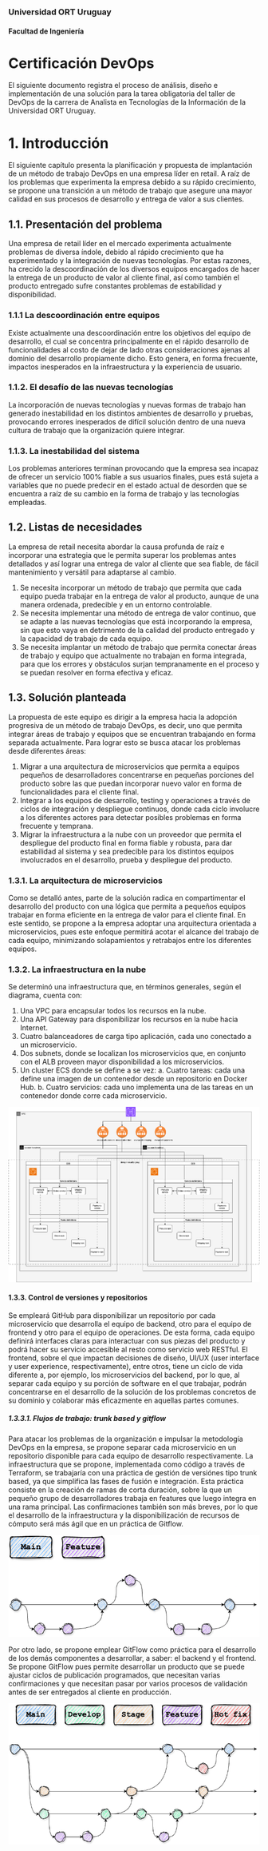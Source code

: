 ### Universidad ORT Uruguay
#### Facultad de Ingeniería



# Certificación DevOps

El siguiente documento registra el proceso de análisis, diseño e implementación de una solución para la tarea obligatoria del taller de DevOps de la carrera de Analista en Tecnologías de la Información de la Universidad ORT Uruguay.

# 1. Introducción

El siguiente capítulo presenta la planificación y propuesta de implantación de un método de trabajo DevOps en una empresa líder en retail. A raíz de los problemas que experimenta la empresa debido a su rápido crecimiento, se propone una transición a un método de trabajo que asegure una mayor calidad en sus procesos de desarrollo y entrega de valor a sus clientes.

## 1.1. Presentación del problema

Una empresa de retail líder en el mercado experimenta actualmente problemas de diversa índole, debido al rápido crecimiento que ha experimentado y la integración de nuevas tecnologías. Por estas razones, ha crecido la descoordinación de los diversos equipos encargados de hacer la entrega de un producto de valor al cliente final, así como también el producto entregado sufre constantes problemas de estabilidad y disponibilidad.

###   1.1.1 La descoordinación entre equipos

Existe actualmente una descoordinación entre los objetivos del equipo de desarrollo, el cual se concentra principalmente en el rápido desarrollo de funcionalidades al costo de dejar de lado otras consideraciones ajenas al dominio del desarrollo propiamente dicho. Esto genera, en forma frecuente, impactos inesperados en la infraestructura y la experiencia de usuario.

###   1.1.2. El desafío de las nuevas tecnologías

La incorporación de nuevas tecnologías y nuevas formas de trabajo han generado inestabilidad en los distintos ambientes de desarrollo y pruebas, provocando errores inesperados de difícil solución dentro de una nueva cultura de trabajo que la organización quiere integrar.

###   1.1.3. La inestabilidad del sistema

Los problemas anteriores terminan provocando que la empresa sea incapaz de ofrecer un servicio 100% fiable a sus usuarios finales, pues está sujeta a variables que no puede predecir en el estado actual de desorden que se encuentra a raíz de su cambio en la forma de trabajo y las tecnologías empleadas.

## 1.2. Listas de necesidades

La empresa de retail necesita abordar la causa profunda de raíz e incorporar una estrategia que le permita superar los problemas antes detallados y así lograr una entrega de valor al cliente que sea fiable, de fácil mantenimiento y versátil para adaptarse al cambio.

1. Se necesita incorporar un método de trabajo que permita que cada equipo pueda trabajar en la entrega de valor al producto, aunque de una manera ordenada,  predecible y en un entorno controlable.
2. Se necesita implementar una método de entrega de valor continuo, que se adapte a las nuevas tecnologías que está incorporando la empresa, sin que esto vaya en detrimento de la calidad del producto entregado y la capacidad de trabajo de cada equipo.
3. Se necesita implantar un método de trabajo que permita conectar áreas de trabajo y equipo que actualmente no trabajan en forma integrada, para que los errores y obstáculos surjan tempranamente en el proceso y se puedan resolver en forma efectiva y eficaz.

## 1.3. Solución planteada

La propuesta de este equipo es dirigir a la empresa hacia la adopción progresiva de un método de trabajo DevOps, es decir, uno que permita integrar áreas de trabajo y equipos que se encuentran trabajando en forma separada actualmente. Para lograr esto se busca atacar los problemas desde diferentes áreas:

1. Migrar a una  arquitectura de microservicios que permita a equipos pequeños de desarrolladores concentrarse en pequeñas porciones del producto sobre las que puedan incorporar nuevo valor en forma de funcionalidades para el cliente final.
2. Integrar a los equipos de desarrollo, testing y operaciones a través de ciclos de integración y despliegue continuos, donde cada ciclo involucre a los diferentes actores para detectar posibles problemas en forma frecuente y temprana.
3. Migrar la infraestructura a la nube con un proveedor que permita el despliegue del producto final en forma fiable y robusta, para dar estabilidad al sistema y sea predecible para los distintos equipos involucrados en el desarrollo, prueba y despliegue del producto.

###   1.3.1. La arquitectura de microservicios

Como se detalló antes, parte de la solución radica en compartimentar el desarrollo del producto con una lógica que permita a pequeños equipos trabajar en forma eficiente en la entrega de valor para el cliente final. En este sentido, se propone a la empresa adoptar una arquitectura orientada a microservicios, pues este enfoque permitirá acotar el alcance del trabajo de cada equipo, minimizando solapamientos y retrabajos entre los diferentes equipos.

###   1.3.2. La infraestructura en la nube

Se determinó una infraestructura que, en términos generales, según el diagrama, cuenta con:

1. Una VPC para encapsular todos los recursos en la nube.
2. Una API Gateway para disponibilizar los recursos en la nube hacia Internet.
3. Cuatro balanceadores de carga tipo aplicación, cada uno conectado a un microservicio.
4. Dos subnets, donde se localizan los microservicios que, en conjunto con el ALB proveen mayor disponibilidad a los microservicios.
5. Un cluster ECS donde se define a se vez:
    a. Cuatro tareas: cada una define una imagen de un contenedor desde un repositorio en Docker Hub.
    b. Cuatro servicios: cada uno implementa una de las tareas en un contenedor donde corre cada microservicio.

![Diagrama de infraestructura](https://github.com/RIBAS-DEVOPS-NOV2024/infraestructura/blob/main/assets/infra.png)

####   1.3.3. Control de versiones y repositorios

Se empleará GitHub para disponibilizar un repositorio por cada microservicio que desarrolla el equipo de backend, otro para el equipo de frontend y otro para el equipo de operaciones. De esta forma, cada equipo definirá interfaces claras para interactuar con sus piezas del producto y podrá hacer su servicio accesible al resto como servicio web RESTful. El frontend, sobre el que impactan decisiones de diseño, UI/UX (user interface y user experience, respectivamente), entre otros, tiene un ciclo de vida diferente a, por ejemplo, los microservicios del backend, por lo que, al separar cada equipo y su porción de software en el que trabajar, podrán concentrarse en el desarrollo de la solución de los problemas concretos de su dominio y colaborar más eficazmente en aquellas partes comunes.

#####     1.3.3.1. Flujos de trabajo: trunk based y gitflow

Para atacar los problemas de la organización e impulsar la metodología DevOps en la empresa, se propone separar cada microservicio en un repositorio disponible para cada equipo de desarrollo respectivamente. La infraestructura que se propone, implementada como código a través de Terraform, se trabajaría con una práctica de gestión de versiónes tipo trunk based, ya que simplifica las fases de fusión e integración. Esta práctica consiste en la creación de ramas de corta duración, sobre la que un pequeño grupo de desarrolladores trabaja en features que luego integra en una rama principal. Las confirmaciones también son más breves, por lo que el desarrollo de la infraestructura y la disponibilización de recursos de cómputo será más ágil que en un práctica de Gitflow.

![Diagrama de trunkbased](https://github.com/RIBAS-DEVOPS-NOV2024/infraestructura/blob/main/assets/trunbkbased.png)

Por otro lado, se propone emplear GitFlow como práctica para el desarrollo de los demás componentes a desarrollar, a saber: el backend y el frontend. Se propone GitFlow pues permite desarrollar un producto que se puede ajustar ciclos de publicación programados, que necesitan varias confirmaciones y que necesitan pasar por varios procesos de validación antes de ser entregados al cliente en producción.

![Diagrama de gitflow](https://github.com/RIBAS-DEVOPS-NOV2024/infraestructura/blob/main/assets/gitflow.png)
